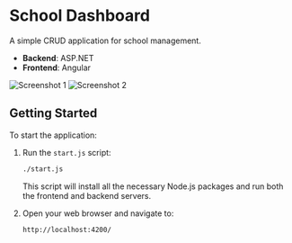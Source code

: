 # School Dashboard

A simple CRUD application for school management. 

- **Backend**: ASP.NET
- **Frontend**: Angular

![Screenshot 1](./img/img1.bmp)
![Screenshot 2](./img/img2.bmp)

## Getting Started

To start the application:

1. Run the `start.js` script:
    ```bash
    ./start.js
    ```

    This script will install all the necessary Node.js packages and run both the frontend and backend servers.

2. Open your web browser and navigate to:
    ```url
    http://localhost:4200/
    ```